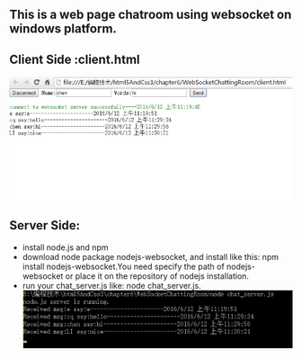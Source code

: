 
## This is a web page chatroom using websocket on windows platform.
## Client Side :client.html
![image](https://github.com/fcaiqing/websocket_nodejs/blob/master/client.png)
## Server Side:
   - install node.js and npm
   - download node package nodejs-websocket, and install like this: npm install nodejs-websocket.You need specify the path of nodejs-websocket or place it on the repository of nodejs installation.
   - run your chat_server.js like: node chat_server.js.
![image](https://github.com/fcaiqing/websocket_nodejs/blob/master/server.png)
